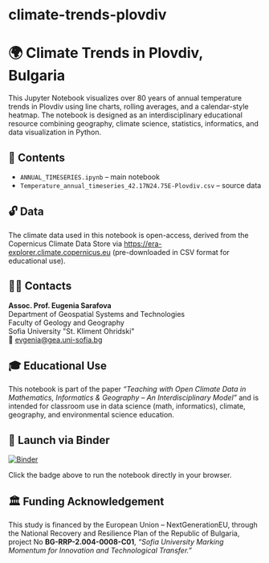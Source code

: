 # climate-trends-plovdiv
# 🌍 Climate Trends in Plovdiv, Bulgaria

This Jupyter Notebook visualizes over 80 years of annual temperature trends in Plovdiv using line charts, rolling averages, and a calendar-style heatmap. The notebook is designed as an interdisciplinary educational resource combining geography, climate science, statistics, informatics, and data visualization in Python.

## 📂 Contents

- `ANNUAL_TIMESERIES.ipynb` – main notebook  
- `Temperature_annual_timeseries_42.17N24.75E-Plovdiv.csv` – source data  

## 🔓 Data

The climate data used in this notebook is open-access, derived from the Copernicus Climate Data Store via https://era-explorer.climate.copernicus.eu (pre-downloaded in CSV format for educational use).

## 👩‍🏫 Contacts

**Assoc. Prof. Eugenia Sarafova**  
Department of Geospatial Systems and Technologies  
Faculty of Geology and Geography  
Sofia University "St. Kliment Ohridski"  
📧 evgenia@gea.uni-sofia.bg  

## 🎓 Educational Use

This notebook is part of the paper *“Teaching with Open Climate Data in Mathematics, Informatics & Geography – An Interdisciplinary Model”* and is intended for classroom use in data science (math, informatics), climate, geography, and environmental science education.

## 🚀 Launch via Binder

[![Binder](https://mybinder.org/badge_logo.svg)](https://mybinder.org/v2/gh/YOUR_USERNAME/climate-trends-plovdiv/HEAD?filepath=ANNUAL_TIMESERIES.ipynb)

Click the badge above to run the notebook directly in your browser.

## 🏛️ Funding Acknowledgement

This study is financed by the European Union – NextGenerationEU, through the National Recovery and Resilience Plan of the Republic of Bulgaria, project No **BG-RRP-2.004-0008-C01**, *“Sofia University Marking Momentum for Innovation and Technological Transfer.”*

